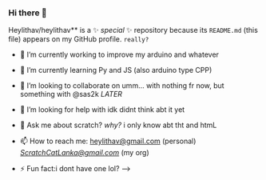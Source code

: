 ### Hi there 👋


Heylithav/heylithav** is a ✨ _special_ ✨ repository because its `README.md` (this file) appears on my GitHub profile. ```really?```



- 🔭 I’m currently working to improve my arduino and whatever
- 🌱 I’m currently learning Py and JS (also arduino type CPP)
- 👯 I’m looking to collaborate on umm... with nothing fr now, but something with @sas2k *LATER*
- 🤔 I’m looking for help with idk didnt think abt it yet
- 💬 Ask me about scratch? *why?* i only know abt tht and htmL
- 📫 How to reach me: heylithav@gmail.com (personal) *ScratchCatLanka@gmail.com* (my org)

- ⚡ Fun fact:i dont have one lol?
-->
